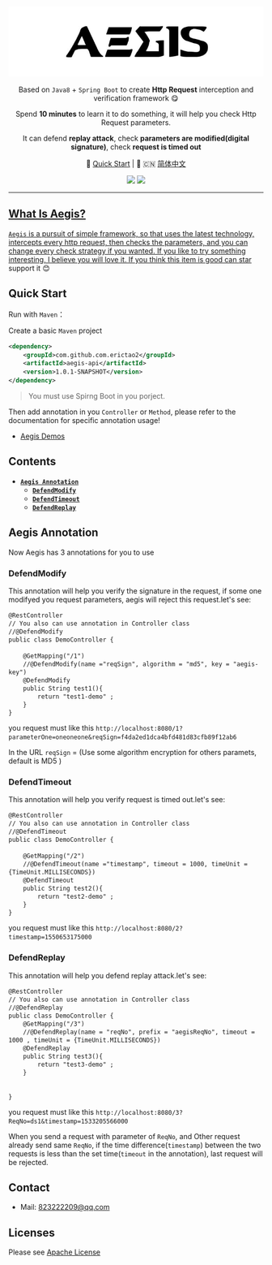 <p align="center">
    <a href="https://lets-blade.com"><img src="https://raw.githubusercontent.com/EricTao2/images-repository/master/aegis/u%3D3539311380%2C3414701668%26fm%3D27%26gp%3D0.jpg" width="650"/></a>
</p>
<p align="center">Based on <code>Java8</code> + <code>Spring Boot</code> to create <b>Http Request</b> interception and verification framework 😋</p>
<p align="center">Spend <b>10 minutes</b> to learn it to do something, it will help you check Http Request parameters.</p>
<p align="center">It can defend <b>replay attack</b>, check <b>parameters are modified(digital signature)</b>, check <b>request is timed out</b></p>
<p align="center">
    🐾 <a href="#quick-start" target="_blank">Quick Start</a> |
    🌚
    🇨🇳 <a href="README_CN.md">简体中文</a>
</p>
<p align="center">
</a>
    <a href="#"><img src="https://img.shields.io/maven-central/v/com.bladejava/blade-mvc.svg?style=flat-square"></a>
    <a href="LICENSE"><img src="https://img.shields.io/badge/license-Apache%202-4EB1BA.svg?style=flat-square">
</p>

***

## What Is Aegis?

`Aegis` is a pursuit of simple framework, so that uses the latest technology, intercepts every http request,  then checks the parameters, and you can change every check strategy if you wanted.
If you like to try something interesting, I believe you will love it.
If you think this item is good can [star](https://github.com/EricTao2/aegis) support it :blush:

## Quick Start

Run with `Maven`：

Create a basic `Maven` project

```xml
<dependency>
    <groupId>com.github.com.erictao2</groupId>
    <artifactId>aegis-api</artifactId>
    <version>1.0.1-SNAPSHOT</version>
</dependency>
```

> You must use Spirng Boot in you porject.

Then add annotation in you `Controller` or `Method`, please refer to the documentation for specific annotation usage!

+ [Aegis Demos](https://github.com/lets-blade/blade-demos)

## Contents

- [**`Aegis Annotation`**](#aegis-annotation)
    - [**`DefendModify`**](#defendmodify)
    - [**`DefendTimeout`**](#defendtimeout)
    - [**`DefendReplay`**](#defendreplay)

## Aegis Annotation
Now Aegis has 3 annotations for you to use

### DefendModify
This annotation will help you verify the signature in the request, if some one modifyed you request parameters, aegis will reject this request.let's see:
```
@RestController
// You also can use annotation in Controller class
//@DefendModify
public class DemoController {

    @GetMapping("/1")
    //@DefendModify(name ="reqSign", algorithm = "md5", key = "aegis-key")
    @DefendModify
    public String test1(){
        return "test1-demo" ;
    }
}
```
you request must like this
`http://localhost:8080/1?parameterOne=oneoneone&reqSign=f4da2ed1dca4bfd481d83cfb89f12ab6`

In the URL
`reqSign` = (Use some algorithm encryption for others paramets, default is MD5 )

### DefendTimeout
This annotation will help you verify request is timed out.let's see: 
```
@RestController
// You also can use annotation in Controller class
//@DefendTimeout
public class DemoController {

    @GetMapping("/2")
    //@DefendTimeout(name ="timestamp", timeout = 1000, timeUnit = {TimeUnit.MILLISECONDS})
    @DefendTimeout
    public String test2(){
        return "test2-demo" ;
    }
}
```
you request must like this
`http://localhost:8080/2?timestamp=1550653175000`

### DefendReplay
This annotation will help you defend replay attack.let's see: 
```
@RestController
// You also can use annotation in Controller class
//@DefendReplay
public class DemoController {
    @GetMapping("/3")
    //@DefendReplay(name = "reqNo", prefix = "aegisReqNo", timeout = 1000 , timeUnit = {TimeUnit.MILLISECONDS})
    @DefendReplay
    public String test3(){
        return "test3-demo" ;
    }


}
```
you request must like this
`http://localhost:8080/3?ReqNo=ds1&timestamp=1533205566000`

When you send a request with parameter of `ReqNo`, and Other request already send same `ReqNo`, if the time difference(`timestamp`) between the two requests is less than the set time(`timeout` in the annotation), last request will be rejected.

## Contact

- Mail: 823222209@qq.com

## Licenses

Please see [Apache License](LICENSE)
